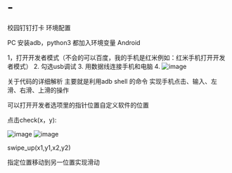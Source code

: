 # -
校园钉钉打卡
环境配置

PC
安装adb，python3 都加入环境变量
Android

1，打开开发者模式（不会的可以百度，我的手机是红米例如：红米手机打开开发者模式）
2. 勾选usb调试
3. 用数据线连接手机和电脑
4. ![image](https://user-images.githubusercontent.com/61609966/163714669-54fa9178-4466-4a13-85c1-81a526c9ef45.png)


关于代码的详细解析
主要就是利用adb shell 的命令 实现手机点击、输入、左滑、右滑、上滑的操作

可以打开开发者选项里的指针位置自定义软件的位置

点击check(x，y):	

  ![image](https://user-images.githubusercontent.com/61609966/163714785-0992b790-3cfe-4148-9518-a4441d6bf880.png)
  ![image](https://user-images.githubusercontent.com/61609966/163714872-d21c8867-6f1f-4102-8e51-3cc45a9a48e1.png)
  
swipe_up(x1,y1,x2,y2)


指定位置移动到另一位置实现滑动
  
